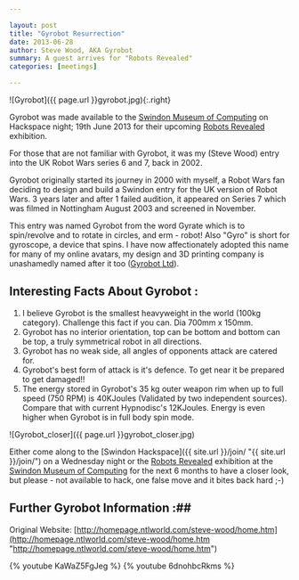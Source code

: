 ```yaml
---

layout: post
title: "Gyrobot Resurrection"
date: 2013-06-28
author: Steve Wood, AKA Gyrobot
summary: A guest arrives for "Robots Revealed"
categories: [meetings]

---
```


![Gyrobot]({{ page.url }}gyrobot.jpg){:.right}

Gyrobot was made available to the [Swindon Museum of Computing](http://www.museum-of-computing.org.uk/ "http://www.museum-of-computing.org.uk/") on Hackspace night; 19th June 2013 for their upcoming [Robots Revealed](http://www.museumofcomputing.org.uk/exhibitions/2-current-exhibitions/108-robots-revealed "http://www.museumofcomputing.org.uk/exhibitions/2-current-exhibitions/108-robots-revealed") exhibition.

For those that are not familiar with Gyrobot, it was my (Steve Wood) entry into the UK Robot Wars series 6 and 7, back in 2002.

Gyrobot originally started its journey in 2000 with myself, a Robot Wars fan deciding to design and build a Swindon entry for the UK version of Robot Wars. 3 years later and after 1 failed audition, it appeared on Series 7 which was filmed in Nottingham August 2003 and screened in November.

<!-- more -->

This entry was named Gyrobot from the word Gyrate which is to spin/revolve and to rotate in circles, and erm - robot! Also "Gyro" is short for gyroscope, a device that spins. I have now affectionately adopted this name for many of my online avatars, my design and 3D printing company is unashamedly named after it too ([Gyrobot Ltd](http://www.gyrobot.co.uk "http://www.gyrobot.co.uk")).

## Interesting Facts About Gyrobot : ##

1. I believe Gyrobot is the smallest heavyweight in the world (100kg category). Challenge this fact if you can. Dia 700mm x 150mm.
1. Gyrobot has no interior orientation, top can be bottom and bottom can be top, a truly symmetrical robot in all directions.
1. Gyrobot has no weak side, all angles of opponents attack are catered for.
1. Gyrobot's best form of attack is it's defence. To get near it be prepared to get damaged!!
1. The energy stored in Gyrobot's 35 kg outer weapon rim when up to full speed (750 RPM) is 40KJoules (Validated by two independent sources). Compare that with current Hypnodisc's 12KJoules. Energy is even higher when Gyrobot is in full body spin mode.

![Gyrobot_closer]({{ page.url }}gyrobot_closer.jpg)

Either come along to the [Swindon Hackspace]({{ site.url }}/join/ "{{ site.url }}/join/") on a Wednesday night or the [Robots Revealed](http://www.museumofcomputing.org.uk/exhibitions/2-current-exhibitions/108-robots-revealed "http://www.museumofcomputing.org.uk/exhibitions/2-current-exhibitions/108-robots-revealed") exhibition at the [Swindon Museum of Computing](http://www.museum-of-computing.org.uk/ "http://www.museum-of-computing.org.uk/") for the next 6 months to have a closer look, but please - not available to hack, one false move and it bites back hard ;-)

## Further Gyrobot Information :##

Original Website:
[http://homepage.ntlworld.com/steve-wood/home.htm](http://homepage.ntlworld.com/steve-wood/home.htm "http://homepage.ntlworld.com/steve-wood/home.htm")

{% youtube KaWaZ5FgJeg %}
{% youtube 6dnohbcRkms %}
